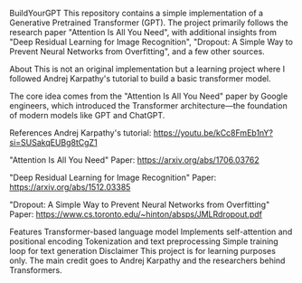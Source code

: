 BuildYourGPT
This repository contains a simple implementation of a Generative Pretrained Transformer (GPT). The project primarily follows the research paper "Attention Is All You Need", with additional insights from "Deep Residual Learning for Image Recognition", "Dropout: A Simple Way to Prevent Neural Networks from Overfitting", and a few other sources.

About
This is not an original implementation but a learning project where I followed Andrej Karpathy's tutorial to build a basic transformer model.

The core idea comes from the "Attention Is All You Need" paper by Google engineers, which introduced the Transformer architecture—the foundation of modern models like GPT and ChatGPT.

References
Andrej Karpathy's tutorial:
https://youtu.be/kCc8FmEb1nY?si=SUSakqEUBg8tCgZ1

"Attention Is All You Need" Paper:
https://arxiv.org/abs/1706.03762

"Deep Residual Learning for Image Recognition" Paper:
https://arxiv.org/abs/1512.03385

"Dropout: A Simple Way to Prevent Neural Networks from Overfitting" Paper:
https://www.cs.toronto.edu/~hinton/absps/JMLRdropout.pdf

Features
Transformer-based language model
Implements self-attention and positional encoding
Tokenization and text preprocessing
Simple training loop for text generation
Disclaimer
This project is for learning purposes only. The main credit goes to Andrej Karpathy and the researchers behind Transformers.

